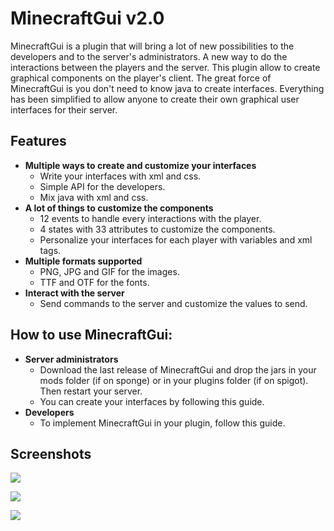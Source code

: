 # MinecraftGui v2.0

MinecraftGui is a plugin that will bring a lot of new possibilities to the developers and to the server's administrators. A new way to do the interactions between the players and the server. This plugin allow to create graphical components on the player's client. The great force of MinecraftGui is you don't need to know java to create interfaces. Everything has been simplified to allow anyone to create their own graphical user interfaces for their server.

Features
--
- **Multiple ways to create and customize your interfaces**
  - Write your interfaces with xml and css.
  - Simple API for the developers.
  - Mix java with xml and css.
- **A lot of things to customize the components**
  - 12 events to handle every interactions with the player.
  - 4 states with 33 attributes to customize the components.
  - Personalize your interfaces for each player with variables and xml tags.
- **Multiple formats supported**
  - PNG, JPG and GIF for the images.
  - TTF and OTF for the fonts.
- **Interact with the server**
  - Send commands to the server and customize the values to send.

How to use MinecraftGui:
--
- **Server administrators**
  - Download the last release of MinecraftGui and drop the jars in your mods folder (if on sponge) or in your plugins folder (if on spigot). Then restart your server.
  - You can create your interfaces by following this guide.
- **Developers**
  - To implement MinecraftGui in your plugin, follow this guide.

Screenshots
--

![](http://img15.hostingpics.net/pics/37530920160123122439.png)

![](http://img15.hostingpics.net/pics/97058220160123122251.png)

![](http://s28.postimg.org/vojy5hbrh/2016_01_23_12_23_16.png)
